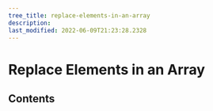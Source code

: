 ```yaml
---
tree_title: replace-elements-in-an-array
description: 
last_modified: 2022-06-09T21:23:28.2328
---
```


# Replace Elements in an Array

## Contents
